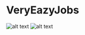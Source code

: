 # VeryEazyJobs
![alt text](https://imgur.com/a/ucatYZW.png)
![alt text](https://imgur.com/a/9pXJ4Lv.png)
